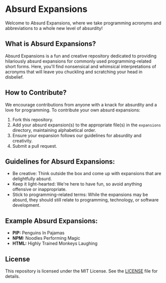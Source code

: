 # Absurd Expansions

Welcome to Absurd Expansions, where we take programming acronyms and abbreviations to a whole new level of absurdity! 

## What is Absurd Expansions?

Absurd Expansions is a fun and creative repository dedicated to providing hilariously absurd expansions for commonly used programming-related short forms. Here, you'll find nonsensical and whimsical interpretations of acronyms that will leave you chuckling and scratching your head in disbelief.

## How to Contribute?

We encourage contributions from anyone with a knack for absurdity and a love for programming. To contribute your own absurd expansions:

1. Fork this repository.
2. Add your absurd expansion(s) to the appropriate file(s) in the `expansions` directory, maintaining alphabetical order.
3. Ensure your expansion follows our guidelines for absurdity and creativity.
4. Submit a pull request.

## Guidelines for Absurd Expansions:

- Be creative: Think outside the box and come up with expansions that are delightfully absurd.
- Keep it light-hearted: We're here to have fun, so avoid anything offensive or inappropriate.
- Stick to programming-related terms: While the expansions may be absurd, they should still relate to programming, technology, or software development.

## Example Absurd Expansions:

- **PIP:** Penguins In Pajamas
- **NPM:** Noodles Performing Magic
- **HTML:** Highly Trained Monkeys Laughing

## License

This repository is licensed under the MIT License. See the [LICENSE](LICENSE) file for details.
